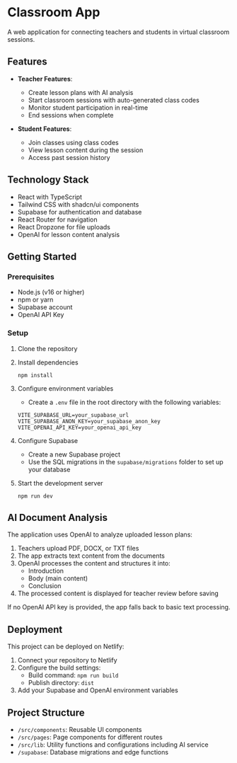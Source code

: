 # Classroom App

A web application for connecting teachers and students in virtual classroom sessions.

## Features

- **Teacher Features**:
  - Create lesson plans with AI analysis
  - Start classroom sessions with auto-generated class codes
  - Monitor student participation in real-time
  - End sessions when complete

- **Student Features**:
  - Join classes using class codes
  - View lesson content during the session
  - Access past session history

## Technology Stack

- React with TypeScript
- Tailwind CSS with shadcn/ui components
- Supabase for authentication and database
- React Router for navigation
- React Dropzone for file uploads
- OpenAI for lesson content analysis

## Getting Started

### Prerequisites

- Node.js (v16 or higher)
- npm or yarn
- Supabase account
- OpenAI API Key

### Setup

1. Clone the repository

2. Install dependencies
   ```
   npm install
   ```

3. Configure environment variables
   - Create a `.env` file in the root directory with the following variables:
   ```
   VITE_SUPABASE_URL=your_supabase_url
   VITE_SUPABASE_ANON_KEY=your_supabase_anon_key
   VITE_OPENAI_API_KEY=your_openai_api_key
   ```

4. Configure Supabase
   - Create a new Supabase project
   - Use the SQL migrations in the `supabase/migrations` folder to set up your database

5. Start the development server
   ```
   npm run dev
   ```

## AI Document Analysis

The application uses OpenAI to analyze uploaded lesson plans:

1. Teachers upload PDF, DOCX, or TXT files
2. The app extracts text content from the documents
3. OpenAI processes the content and structures it into:
   - Introduction
   - Body (main content)
   - Conclusion
4. The processed content is displayed for teacher review before saving

If no OpenAI API key is provided, the app falls back to basic text processing.

## Deployment

This project can be deployed on Netlify:

1. Connect your repository to Netlify
2. Configure the build settings:
   - Build command: `npm run build`
   - Publish directory: `dist`
3. Add your Supabase and OpenAI environment variables

## Project Structure

- `/src/components`: Reusable UI components
- `/src/pages`: Page components for different routes
- `/src/lib`: Utility functions and configurations including AI service
- `/supabase`: Database migrations and edge functions